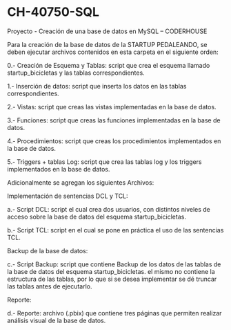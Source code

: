 # CH-40750-SQL
 Proyecto - Creación de una base de datos en MySQL – CODERHOUSE 

Para la creación de la base de datos de la STARTUP PEDALEANDO, se deben ejecutar archivos contenidos en esta carpeta en el siguiente orden:

0.- Creación de Esquema y Tablas: script que crea el esquema llamado startup_bicicletas y las tablas correspondientes.

1.- Inserción de datos: script que inserta los datos en las tablas correspondientes.

2.- Vistas: script que creas las vistas implementadas en la base de datos.

3.- Funciones: script que creas las funciones implementadas en la base de datos.

4.- Procedimientos: script que creas los procedimientos implementados en la base de datos.

5.- Triggers + tablas Log: script que crea las tablas log y los triggers implementados en la base de datos.

Adicionalmente se agregan los siguientes Archivos:

Implementación de sentencias DCL y TCL:

a.- Script DCL: script el cual crea dos usuarios, con distintos niveles de acceso sobre la base de datos del esquema startup_bicicletas.

b.- Script TCL: script en el cual se pone en práctica el uso de las sentencias TCL.

Backup de la base de datos: 
	
c.- Script Backup: script que contiene Backup de los datos de las tablas de la base de datos del esquema startup_bicicletas.
el mismo no contiene la estructura de las tablas, por lo que si se desea implementar se dé truncar las tablas antes de ejecutarlo.

Reporte: 
	
d.- Reporte: archivo (.pbix) que contiene tres páginas que permiten realizar análisis visual de la base de datos.

